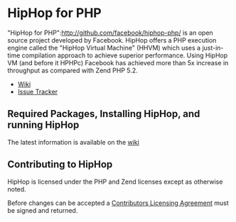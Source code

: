 # HipHop for PHP

"HipHop for PHP":http://github.com/facebook/hiphop-php/ is an open source project developed by Facebook. HipHop offers a PHP execution engine called the "HipHop Virtual Machine" (HHVM) which uses a just-in-time compilation approach to achieve superior performance. Using HipHop VM (and before it HPHPc) Facebook has achieved more than 5x increase in throughput as compared with Zend PHP 5.2.
* [Wiki](http://wiki.github.com/facebook/hiphop-php)
* [Issue Tracker](http://github.com/facebook/hiphop-php/issues)

## Required Packages, Installing HipHop, and running HipHop

The latest information is available on the [wiki](http://wiki.github.com/facebook/hiphop-php/building-and-installing)

## Contributing to HipHop

HipHop is licensed under the PHP and Zend licenses except as otherwise noted.

Before changes can be accepted a [Contributors Licensing Agreement](http://developers.facebook.com/opensource/cla) must be signed and returned.

